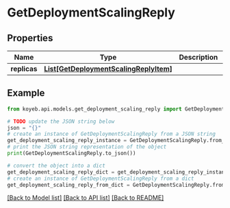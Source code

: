 # GetDeploymentScalingReply


## Properties

Name | Type | Description | Notes
------------ | ------------- | ------------- | -------------
**replicas** | [**List[GetDeploymentScalingReplyItem]**](GetDeploymentScalingReplyItem.md) |  | [optional] 

## Example

```python
from koyeb.api.models.get_deployment_scaling_reply import GetDeploymentScalingReply

# TODO update the JSON string below
json = "{}"
# create an instance of GetDeploymentScalingReply from a JSON string
get_deployment_scaling_reply_instance = GetDeploymentScalingReply.from_json(json)
# print the JSON string representation of the object
print(GetDeploymentScalingReply.to_json())

# convert the object into a dict
get_deployment_scaling_reply_dict = get_deployment_scaling_reply_instance.to_dict()
# create an instance of GetDeploymentScalingReply from a dict
get_deployment_scaling_reply_from_dict = GetDeploymentScalingReply.from_dict(get_deployment_scaling_reply_dict)
```
[[Back to Model list]](../README.md#documentation-for-models) [[Back to API list]](../README.md#documentation-for-api-endpoints) [[Back to README]](../README.md)


